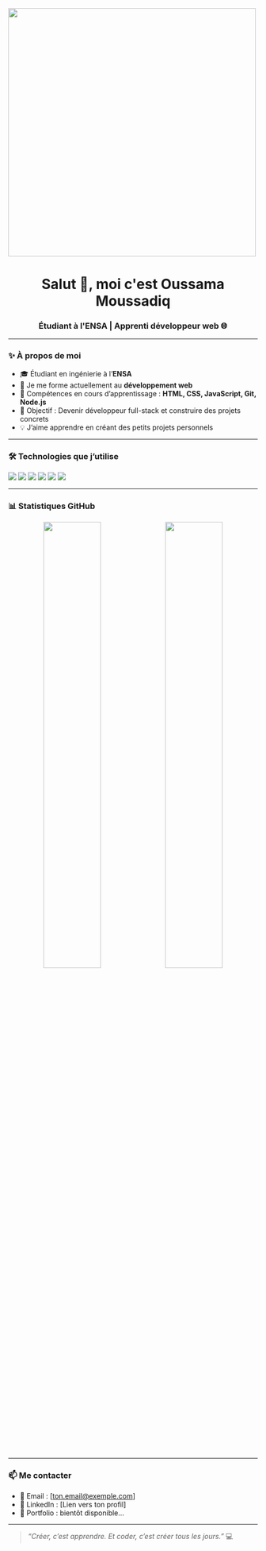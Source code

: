 <!-- Bannière de profil -->
<img src="https://encrypted-tbn0.gstatic.com/images?q=tbn:ANd9GcRSmatSr3THeYjp_SWNMu8UFfMQFQURGi87UQ&s" width="500" />

<h1 align="center">Salut 👋, moi c'est Oussama Moussadiq</h1>
<h3 align="center">Étudiant à l'ENSA | Apprenti développeur web 🌐</h3>

---

### ✨ À propos de moi

- 🎓 Étudiant en ingénierie à l’**ENSA**
- 🚀 Je me forme actuellement au **développement web**
- 🧠 Compétences en cours d’apprentissage : **HTML, CSS, JavaScript, Git, Node.js**
- 💼 Objectif : Devenir développeur full-stack et construire des projets concrets
- 💡 J’aime apprendre en créant des petits projets personnels

---

### 🛠️ Technologies que j’utilise

<p align="left">
  <img src="https://img.shields.io/badge/HTML5-E34F26?style=for-the-badge&logo=html5&logoColor=white" />
  <img src="https://img.shields.io/badge/CSS3-1572B6?style=for-the-badge&logo=css3&logoColor=white" />
  <img src="https://img.shields.io/badge/JavaScript-F7DF1E?style=for-the-badge&logo=javascript&logoColor=black" />
  <img src="https://img.shields.io/badge/Node.js-339933?style=for-the-badge&logo=node.js&logoColor=white" />
  <img src="https://img.shields.io/badge/Git-F05032?style=for-the-badge&logo=git&logoColor=white" />
  <img src="https://img.shields.io/badge/GitHub-181717?style=for-the-badge&logo=github&logoColor=white" />
</p>

---

### 📊 Statistiques GitHub

<p align="center">
  <img src="https://github-readme-stats.vercel.app/api?username=OussamaMoussadiq&show_icons=true&theme=tokyonight" width="48%" />
  <img src="https://github-readme-stats.vercel.app/api/top-langs/?username=OussamaMoussadiq&layout=compact&theme=tokyonight" width="48%" />
</p>

---

### 📫 Me contacter

- 📧 Email : [ton.email@exemple.com]
- 🔗 LinkedIn : [Lien vers ton profil]
- 🧭 Portfolio : bientôt disponible...

---

> *“Créer, c’est apprendre. Et coder, c’est créer tous les jours.”* 💻


